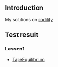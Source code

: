 ## Introduction

My solutions on [codility](https://codility.com/programmers/lessons/)

## Test result

### Lesson1

- [TapeEquilibrium](https://codility.com/demo/results/demo59SRDG-2CM/)
